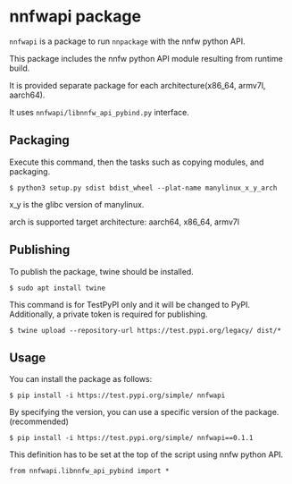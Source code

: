 # nnfwapi package

`nnfwapi` is a package to run `nnpackage` with the nnfw python API.

This package includes the nnfw python API module resulting from runtime build.

It is provided separate package for each architecture(x86_64, armv7l, aarch64).

It uses `nnfwapi/libnnfw_api_pybind.py` interface.

## Packaging
Execute this command, then the tasks such as copying modules, and packaging.

```
$ python3 setup.py sdist bdist_wheel --plat-name manylinux_x_y_arch
```

x_y is the glibc version of manylinux.

arch is supported target architecture: aarch64, x86_64, armv7l

## Publishing

To publish the package, twine should be installed.

```
$ sudo apt install twine
```
This command is for TestPyPI only and it will be changed to PyPI.
Additionally, a private token is required for publishing.

```
$ twine upload --repository-url https://test.pypi.org/legacy/ dist/*
```


## Usage

You can install the package as follows:

```
$ pip install -i https://test.pypi.org/simple/ nnfwapi
```

By specifying the version, you can use a specific version of the package. (recommended)

```
$ pip install -i https://test.pypi.org/simple/ nnfwapi==0.1.1
```

This definition has to be set at the top of the script using nnfw python API.

```
from nnfwapi.libnnfw_api_pybind import *
```
